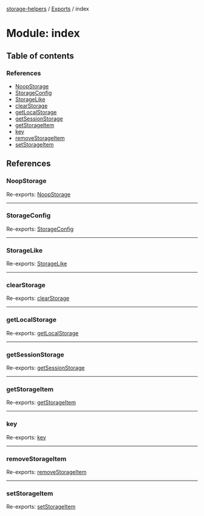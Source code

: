 [storage-helpers](/docs/README.md) / [Exports](/docs/modules.md) / index

# Module: index

## Table of contents

### References

- [NoopStorage](/docs/modules/index.md#noopstorage)
- [StorageConfig](/docs/modules/index.md#storageconfig)
- [StorageLike](/docs/modules/index.md#storagelike)
- [clearStorage](/docs/modules/index.md#clearstorage)
- [getLocalStorage](/docs/modules/index.md#getlocalstorage)
- [getSessionStorage](/docs/modules/index.md#getsessionstorage)
- [getStorageItem](/docs/modules/index.md#getstorageitem)
- [key](/docs/modules/index.md#key)
- [removeStorageItem](/docs/modules/index.md#removestorageitem)
- [setStorageItem](/docs/modules/index.md#setstorageitem)

## References

### NoopStorage

Re-exports: [NoopStorage](/docs/modules/storage_helpers.md#noopstorage)

___

### StorageConfig

Re-exports: [StorageConfig](/docs/interfaces/storage_helpers.storageconfig.md)

___

### StorageLike

Re-exports: [StorageLike](/docs/interfaces/storage_helpers.storagelike.md)

___

### clearStorage

Re-exports: [clearStorage](/docs/modules/storage_helpers.md#clearstorage)

___

### getLocalStorage

Re-exports: [getLocalStorage](/docs/modules/storage_helpers.md#getlocalstorage)

___

### getSessionStorage

Re-exports: [getSessionStorage](/docs/modules/storage_helpers.md#getsessionstorage)

___

### getStorageItem

Re-exports: [getStorageItem](/docs/modules/storage_helpers.md#getstorageitem)

___

### key

Re-exports: [key](/docs/modules/storage_helpers.md#key)

___

### removeStorageItem

Re-exports: [removeStorageItem](/docs/modules/storage_helpers.md#removestorageitem)

___

### setStorageItem

Re-exports: [setStorageItem](/docs/modules/storage_helpers.md#setstorageitem)
